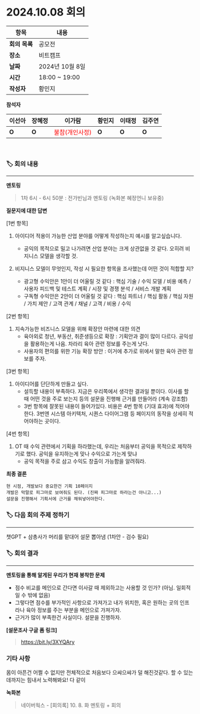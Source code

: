 # 2024.10.08 회의

| **항목**    | **내용**        |
|-----------|---------------|
| **회의 목록** | 공모전          |
| **장소**  | 비트캠프          |
| **날짜**    | 2024년 10월 8일   |
| **시간**  | 18:00 ~ 19:00 |
| **작성자** | 황민지 |

**참석자**

| **이선아** | **장혜정** | **이가람** | **황민지** | **이태정** | **김주연** |
| --- | --- | --- | --- | --- | --- |
| **O** | **O** | <span style="color: red">불참(개인사정)</span> | **O** | **O** | **O** |

<br>

### 🏷️ 회의 내용

---

**멘토링**
> 1차 6시 - 6시 50분 : 전가빈님과 멘토링 (녹화본 혜정언니 보유중)

**질문지에 대한 답변**

[1번 항목]

1. 아이디어 적용이 가능한 산업 분야를 어떻게 작성하는지 예시를 알고싶습니다.
    - 공익의 목적으로 밀고 나가려면 산업 분야는 크게 상관없을 것 같다. 오히려 비지니스 모델을 생각할 것.

2. 비지니스 모델이 무엇인지, 작성 시 필요한 항목을 조사했는데 어떤 것이 적합할 지?
    - 광고형 수익안은 1안이 더 어울릴 것 같다 : 핵심 기술 / 수익 모델 / 비용 예측 / 사용자 피드백 및 테스트 계획 / 시장 및 경쟁 분석 / 서비스 개발 계획
    - 구독형 수익안은 2안이 더 어울릴 것 같다 : 핵심 파트너 / 핵심 활동 / 핵심 자원 / 가치 제안 / 고객 관계 / 채널 / 고객 / 비용 / 수익

[2번 항목]

1. 지속가능한 비즈니스 모델을 위해 확장안 마련에 대한 의견
    - 육아외로 청년, 부동산, 취준생등으로 확장 : 기획안과 결이 많이 다르다. 공익성을 활용하는게 나음. 차라리 육아 관련 정보를 주는게 낫다.
    - 사용자의 편의를 위한 기능 확장 방안 : 이거에 추가로 위에서 말한 육아 관련 정보를 주자.

[3번 항목]

1. 아이디어를 단단하게 만들고 싶다.
    - 설득할 내용이 부족하다. 지금은 우리쪽에서 생각한 결과일 뿐이다. 이사를 할 때 어떤 것을 주로 보는지 등의 설문을 진행해 근거를 만들어라 (계속 강조함)
    - 3번 항목에 잘못된 내용이 들어가있다. 비용은 4번 항목 (기대 효과)에 적어야한다. 
        3번엔 시스템 아키텍처, 시퀀스 다이어그램 등 페이지의 동작을 상세히 적어야하는 곳이다.

[4번 항목]

1. OT 때 수익 관련에서 기획을 하라했는데, 우리는 처음부터 공익을 목적으로 제작하기로 했다. 공익을 유지하는게 맞나 수익으로 가는게 맞냐
    - 공익 목적을 주로 삼고 수익도 창출이 가능함을 알려줘라.

**최종 결론**

```
현 시점, 개발보다 중요한건 기획 10페이지
개발은 막말로 피그마로 보여줘도 된다. (진짜 피그마로 하라는건 아니고...)
설문을 진행해서 기획서에 근거를 채워넣어야한다.
```


### 🏷️ 다음 회의 주제 정하기
    
---

챗GPT + 삼총사가 머리를 맡대어 설문 뽑아냄 (1차안 - 검수 필요)


### 🏷️ 회의 결과

---

**멘토링을 통해 알게된 우리가 현재 봉착한 문제**

- 점수 비교를 메인으로 간다면 이사갈 때 제외하고는 사용할 것 인가? (아님. 일회적일 수 밖에 없음)
- 그렇다면 점수를 부가적인 사항으로 가져가고 내가 위치한, 혹은 원하는 곳의 인프라나 육아 정보를 주는 부분을 메인으로 가져가자.
- 근거가 많이 부족한건 사실이다. 설문을 진행하자.

**[설문조사 구글 폼 링크]**

> https://bit.ly/3XYQAry


### 기타 사항

몸이 아픈건 어쩔 수 없지만 전체적으로 처음보다 으쌰으쌰가 덜 해진것같다. 할 수 있는데까지는 힘내서 노력해봐요! 다 같이

**녹화본**

> 네이버웍스 - [회의록] 10. 8. 화 멘토링 + 회의
